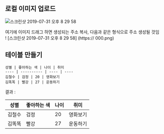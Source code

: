 ## 로컬 이미지 업로드 

![스크린샷 2019-07-31 오후 8 29 58](https://user-images.githubusercontent.com/44438752/62208507-0b8ffa80-b3d2-11e9-930f-5800acd7e974.png)

여기에 이미지 드래그 하면 생성되는 주소 복사, 다음과 같은 형식으로 주소 생성될 것임 <br/>
    ! [스크린샷 2019-07-31 오후 8 29 58]  (https:// 000.png)


## 테이블 만들기

    성별 | 좋아하는 색 | 나이 | 취미
    ---- | ---------- | ---- | ----
    김철수 | 검정 | 20 | 영화보기
    김똑똑 | 빨강 | 27 | 운동하기

결과 : 

 성별 | 좋아하는 색 | 나이 | 취미
 ---- | ---------- | ---- | ----
 김철수 | 검정 | 20 | 영화보기
 김똑똑 | 빨강 | 27 | 운동하기
